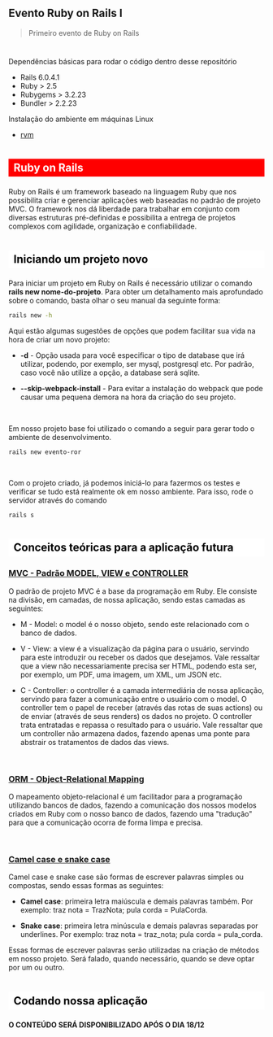 ## Evento Ruby on Rails I
> Primeiro evento de Ruby on Rails

#

Dependências básicas para rodar o código dentro desse repositório

* Rails 6.0.4.1
* Ruby > 2.5
* Rubygems > 3.2.23
* Bundler > 2.2.23

Instalação do ambiente em máquinas Linux
* [rvm](http://rvm.io/rvm/install)

#

## <p style="background-color: red; color: white; padding: 5px 10px;">Ruby on Rails</p>

Ruby on Rails é um framework baseado na linguagem Ruby que nos possibilita criar e gerenciar aplicações web baseadas no padrão de projeto MVC. O framework nos dá liberdade para trabalhar em conjunto com diversas estruturas pré-definidas e possibilita a entrega de projetos complexos com agilidade, organização e confiabilidade.

#

## <p style="background-color: white; color: black; padding: 5px 10px;">Iniciando um projeto novo</p>

Para iniciar um projeto em Ruby on Rails é necessário utilizar o comando **rails new nome-do-projeto**. Para obter um detalhamento mais aprofundado sobre o comando, basta olhar o seu manual da seguinte forma:

```bash
rails new -h
```

Aqui estão algumas sugestões de opções que podem facilitar sua vida na hora de criar um novo projeto:

* **-d** - Opção usada para você especificar o tipo de database que irá utilizar, podendo, por exemplo, ser mysql, postgresql etc. Por padrão, caso você não utilize a opção, a database será sqlite.

* **--skip-webpack-install** - Para evitar a instalação do webpack que pode causar uma pequena demora na hora da criação do seu projeto.

<br>

Em nosso projeto base foi utilizado o comando a seguir para gerar todo o ambiente de desenvolvimento.

```
rails new evento-ror
```

<br>

Com o projeto criado, já podemos iniciá-lo para fazermos os testes e verificar se tudo está realmente ok em nosso ambiente. Para isso, rode o servidor através do comando

```
rails s
```

#

## <p style="background-color: white; color: black; padding: 5px 10px;">Conceitos teóricas para a aplicação futura</p>

### <u>MVC - Padrão MODEL, VIEW e CONTROLLER</u>
O padrão de projeto MVC é a base da programação em Ruby. Ele consiste na divisão, em camadas, de nossa aplicação, sendo estas camadas as seguintes:

* M - Model: o model é o nosso objeto, sendo este relacionado com o banco de dados.

* V - View: a view é a visualização da página para o usuário, servindo para este introduzir ou receber os dados que desejamos. Vale ressaltar que a view não necessariamente precisa ser HTML, podendo esta ser, por exemplo, um PDF, uma imagem, um XML, um JSON etc.

* C - Controller: o controller é a camada intermediária de nossa aplicação, servindo para fazer a comunicação entre o usuário com o model. O controller tem o papel de receber (através das rotas de suas actions) ou de enviar (através de seus renders) os dados no projeto. O controller trata entratadas e repassa o resultado para o usuário. Vale ressaltar que um controller não armazena dados, fazendo apenas uma ponte para abstrair os tratamentos de dados das views.

<br>

### <u>ORM - Object-Relational Mapping</u>
O mapeamento objeto-relacional é um facilitador para a programação utilizando bancos de dados, fazendo a comunicação dos nossos modelos criados em Ruby com o nosso banco de dados, fazendo uma "tradução" para que a comunicação ocorra de forma limpa e precisa.

<br>

### <u>Camel case e snake case</u>
Camel case e snake case são formas de escrever palavras simples ou compostas, sendo essas formas as seguintes:

* **Camel case**: primeira letra maiúscula e demais palavras também. Por exemplo: traz nota = TrazNota; pula corda = PulaCorda.

* **Snake case**: primeira letra minúscula e demais palavras separadas por underlines. Por exemplo: traz nota = traz_nota; pula corda = pula_corda.

Essas formas de escrever palavras serão utilizadas na criação de métodos em nosso projeto. Será falado, quando necessário, quando se deve optar por um ou outro.

#

## <p style="background-color: white; color: black; padding: 5px 10px;">Codando nossa aplicação</p>

**O CONTEÚDO SERÁ DISPONIBILIZADO APÓS O DIA 18/12**
